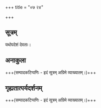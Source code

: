+++
title = "०७ २४"

+++
## सूत्रम्
यथोपदेशं देवताः।
## अनाकुला
+++(सम्पादकटिप्पणिः - इदं सूत्रम् अग्रिमे व्याख्यातम्।)+++
## गृह्यतात्पर्यदर्शनम्
+++(सम्पादकटिप्पणिः - इदं सूत्रम् अग्रिमे व्याख्यातम्।)+++
